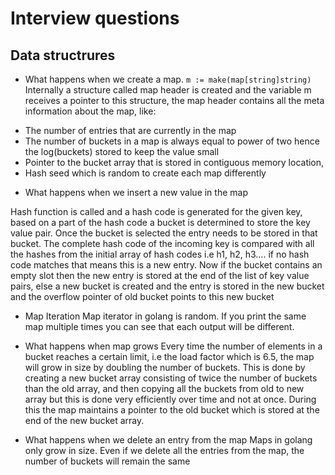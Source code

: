 # Interview questions

## Data structrures
* What happens when we create a map.
`m := make(map[string]string)`
Internally a structure called map header is created and the variable m receives a pointer to this 
structure, the map header contains all the meta information about the map, like:
- The number of entries that are currently in the map
- The number of buckets in a map is always equal to power of two hence the log(buckets) stored to keep the value small
- Pointer to the bucket array that is stored in contiguous memory location,
- Hash seed which is random to create each map differently

* What happens when we insert a new value in the map

Hash function is called and a hash code is generated for the given key, based on a part of the 
hash code a bucket is determined to store the key value pair. Once the bucket is selected the entry 
needs to be stored in that bucket. The complete hash code of the incoming key is compared with all 
the hashes from the initial array of hash codes i.e h1, h2, h3…. if no hash code matches that means 
this is a new entry. Now if the bucket contains an empty slot then the new entry is stored at the 
end of the list of key value pairs, else a new bucket is created and the entry is stored in the new 
bucket and the overflow pointer of old bucket points to this new bucket

* Map Iteration
Map iterator in golang is random. If you print the same map multiple times you can see that each 
output will be different.

* What happens when map grows
Every time the number of elements in a bucket reaches a certain limit, i.e the load factor which is 
6.5, the map will grow in size by doubling the number of buckets. This is done by creating a new 
bucket array consisting of twice the number of buckets than the old array, and then copying all the 
buckets from old to new array but this is done very efficiently over time and not at once. During 
this the map maintains a pointer to the old bucket which is stored at the end of the new bucket 
array.

* What happens when we delete an entry from the map
Maps in golang only grow in size. Even if we delete all the entries from the map, the number of 
buckets will remain the same
